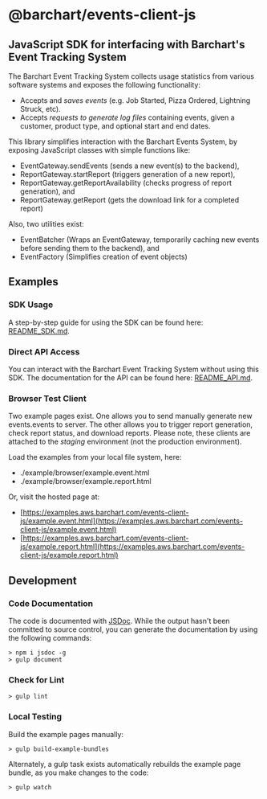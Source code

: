 # @barchart/events-client-js
## JavaScript SDK for interfacing with Barchart's Event Tracking System

The Barchart Event Tracking System collects usage statistics from various software systems and exposes the following functionality:

- Accepts and _saves events_ (e.g. Job Started, Pizza Ordered, Lightning Struck, etc).
- Accepts _requests to generate log files_ containing events, given a customer, product type, and optional start and end dates.

This library simplifies interaction with the Barchart Events System, by exposing JavaScript classes with simple functions like:

- EventGateway.sendEvents (sends a new event(s) to the backend),
- ReportGateway.startReport (triggers generation of a new report),
- ReportGateway.getReportAvailability (checks progress of report generation), and
- ReportGateway.getReport (gets the download link for a completed report)

Also, two utilities exist:

- EventBatcher (Wraps an EventGateway, temporarily caching new events before sending them to the backend), and
- EventFactory (Simplifies creation of event objects)

## Examples

### SDK Usage

A step-by-step guide for using the SDK can be found here: [README_SDK.md](https://github.com/barchart/events-client-js/blob/master/README_SDK.md).

### Direct API Access

You can interact with the Barchart Event Tracking System without using this SDK. The documentation for the API can be found here: [README_API.md](https://github.com/barchart/events-client-js/blob/master/README_API.md).

### Browser Test Client

Two example pages exist. One allows you to send manually generate new events.events to server. The other allows you to trigger report generation, check report status, and download reports. Please note, these clients are attached to the _staging_ environment (not the production environment).

Load the examples from your local file system, here:

- ./example/browser/example.event.html
- ./example/browser/example.report.html

Or, visit the hosted page at:

- [https://examples.aws.barchart.com/events-client-js/example.event.html](https://examples.aws.barchart.com/events-client-js/example.event.html)
- [https://examples.aws.barchart.com/events-client-js/example.report.html](https://examples.aws.barchart.com/events-client-js/example.report.html)

## Development

### Code Documentation

The code is documented with [JSDoc](http://usejsdoc.org/). While the output hasn't been committed to source control, you can generate the documentation by using the following commands:

    > npm i jsdoc -g
    > gulp document

### Check for Lint

    > gulp lint

### Local Testing

Build the example pages manually:

    > gulp build-example-bundles

Alternately, a gulp task exists automatically rebuilds the example page bundle, as you make changes to the code:

    > gulp watch
